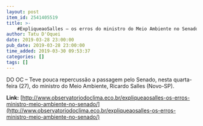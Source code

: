 ```yaml
---
layout: post
item_id: 2541405519
title: >-
    #ExpliqueaoSalles – os erros do ministro do Meio Ambiente no Senado
author: Tatu D'Oquei
date: 2019-03-28 23:00:00
pub_date: 2019-03-28 23:00:00
time_added: 2019-03-30 09:53:37
categories: []
tags: []
---
```


DO OC – Teve pouca repercussão a passagem pelo Senado, nesta quarta-feira (27), do ministro do Meio Ambiente, Ricardo Salles (Novo-SP).

**Link:** [http://www.observatoriodoclima.eco.br/expliqueaosalles-os-erros-ministro-meio-ambiente-no-senado/](http://www.observatoriodoclima.eco.br/expliqueaosalles-os-erros-ministro-meio-ambiente-no-senado/)

